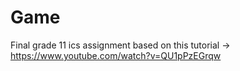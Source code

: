 # Game
Final grade 11 ics assignment
based on this tutorial -> https://www.youtube.com/watch?v=QU1pPzEGrqw
